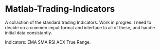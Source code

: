 # Matlab-Trading-Indicators
A collaction of the standard trading Indicators. Work in progres.
I need to decide on a commen imput format and interface to all of these, and handle initial data consistantly.

Indicators:
EMA
SMA
RSI
ADX
True Range.
